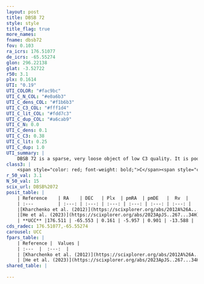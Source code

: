 ```yaml
---
layout: post
title: DBSB 72
style: style
title_flag: true
more_names: 
fname: dbsb72
fov: 0.103
ra_icrs: 176.51077
de_icrs: -65.55274
glon: 296.22138
glat: -3.52722
r50: 3.1
plx: 0.1614
UTI: "0.19"
UTI_COLOR: "#fac9bc"
UTI_C_N_COL: "#e0a6b3"
UTI_C_dens_COL: "#f1b6b3"
UTI_C_C3_COL: "#fff1d4"
UTI_C_lit_COL: "#fdd7c3"
UTI_C_dup_COL: "#a6cab9"
UTI_C_N: 0.0
UTI_C_dens: 0.1
UTI_C_C3: 0.38
UTI_C_lit: 0.25
UTI_C_dup: 1.0
UTI_summary: |
    DBSB 72 is a sparse, very loose object of low C3 quality. It is poorly studied in the literature.<br><br><span style="color: #99180f; font-weight: bold;">Warning: </span>contains less than 25 stars with <i>P>0.5</i> estimated.
class3: |
    <span style="color: red; font-weight: bold;">C</span><span style="color: #FFC300; font-weight: bold;">B</span>
r_50_val: 3.1
N_50_val: 15
scix_url: DBSB%2072
posit_table: |
    | Reference    | RA    | DEC   | Plx  | pmRA  | pmDE   |  Rv  |
    | :---         | :---: | :---: | :---: | :---: | :---: | :---: |
    |[Kharchenko et al. (2012)](https://scixplorer.org/abs/2012A%26A...543A.156K) | 176.487 | -65.555 | -- | -6.28 | 3.72 | -- |
    |[He et al. (2023)](https://scixplorer.org/abs/2023ApJS..267...34H) | 176.484 | -65.551 | 0.272 | -5.783 | 1.107 | -- |
    | **UCC** |176.511 | -65.553 | 0.161 | -5.957 | 0.901 | -13.588 | 
cds_radec: 176.51077,-65.55274
carousel: UCC
fpars_table: |
    | Reference |  Values |
    | :---  |  :---:  |
    | [Kharchenko et al. (2012)](https://scixplorer.org/abs/2012A%26A...543A.156K) | `e_bv=2.29, distance=4494, log_age=6.1` |
    | [He et al. (2023)](https://scixplorer.org/abs/2023ApJS..267...34H) | `A0=3.1, m-M=13.3, logA=6.3` |
shared_table: |
    
---
```

